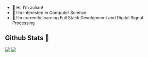 - 👋 Hi, I’m Julian!
- 👀 I’m interested in Computer Science
- 🌱 I’m currently learning Full Stack Development and Digital Signal Processing

<!---
Julianaguilar98/Julianaguilar98 is a ✨ special ✨ repository because its `README.md` (this file) appears on your GitHub profile.
You can click the Preview link to take a look at your changes.
--->

## Github Stats :compass:
<img src="https://github-readme-stats.vercel.app/api?username=seungej&hide=stars&show_icons=true&theme=palenight&line_height=32">
<img src="https://github-readme-stats.vercel.app/api/top-langs/?username=julianaguilar98&layout=compact&theme=material-palenight">
